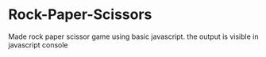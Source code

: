 # Rock-Paper-Scissors
Made rock paper scissor game using basic javascript. the output is visible in javascript console
